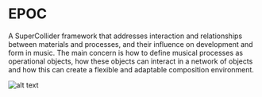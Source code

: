 # EPOC
A SuperCollider framework that addresses interaction and relationships between materials and processes, and their influence on development and form in music. The main concern is how to define musical processes as operational objects, how these objects can interact in a network of objects and how this can create a flexible and adaptable composition environment.

![alt text](https://bjarnig.s3.eu-central-1.amazonaws.com/images/epoc1.png)
